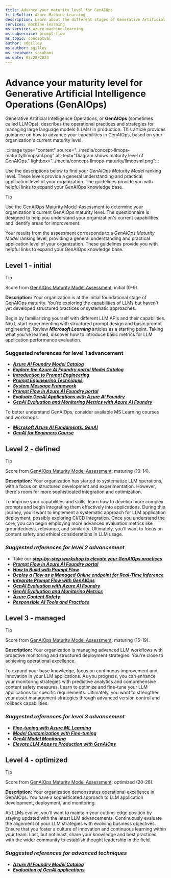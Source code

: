 ```yaml
---
title: Advance your maturity level for GenAIOps
titleSuffix: Azure Machine Learning
description: Learn about the different stages of Generative Artificial Intelligence Operations (GenAIOps) and how to advance your organization's capabilities.
services: machine-learning
ms.service: azure-machine-learning
ms.subservice: prompt-flow
ms.topic: conceptual
author: sdgilley
ms.author: sgilley
ms.reviewer: sasahami
ms.date: 03/28/2024
---
```


# Advance your maturity level for Generative Artificial Intelligence Operations (GenAIOps)

Generative Artificial Intelligence Operations, or **GenAIOps** (sometimes called LLMOps), describes the operational practices and strategies for managing large language models (LLMs) in production. This article  provides guidance on how to advance your capabilities in GenAIOps, based on your organization's current maturity level.

:::image type="content" source="../media/concept-llmops-maturity/llmopsml.png" alt-text="Diagram shows maturity level of GenAIOps." lightbox="../media/concept-llmops-maturity/llmopsml.png":::

Use the descriptions below to find your *GenAIOps Maturity Model* ranking level. These levels provide a general understanding and practical application level of your organization. The guidelines provide you with helpful links to expand your GenAIOps knowledge base.  

> [!TIP]
> Use the [GenAIOps Maturity Model Assessment](/assessments/e14e1e9f-d339-4d7e-b2bb-24f056cf08b6/) to determine your organization's current GenAIOps maturity level. The questionnaire is designed to help you understand your organization's current capabilities and identify areas for improvement.
>
> Your results from the assessment corresponds to a *GenAIOps Maturity Model* ranking level, providing a general understanding and practical application level of your organization. These guidelines provide you with helpful links to expand your GenAIOps knowledge base. 

## <a name="level1"></a>Level 1 - initial

> [!TIP]
> Score from [GenAIOps Maturity Model Assessment](/assessments/e14e1e9f-d339-4d7e-b2bb-24f056cf08b6/): initial (0-9).

**Description:** Your organization is at the initial foundational stage of GenAIOps maturity. You're exploring the capabilities of LLMs but haven't yet developed structured practices or systematic approaches.

Begin by familiarizing yourself with different LLM APIs and their capabilities. Next, start experimenting with structured prompt design and basic prompt engineering. Review ***Microsoft Learning*** articles as a starting point. Taking what you’ve learned, discover how to introduce basic metrics for LLM application performance evaluation.

### Suggested references for level 1 advancement

- [***Azure AI Foundry Model Catalog***](/azure/ai-studio/how-to/model-catalog)
- [***Explore the Azure AI Foundry portal Model Catalog***](https://www.youtube.com/watch?v=GS5ZIiNqcEY)
- [***Introduction to Prompt Engineering***](/azure/ai-services/openai/concepts/prompt-engineering)
- [***Prompt Engineering Techniques***](/azure/ai-services/openai/concepts/advanced-prompt-engineering?pivots=programming-language-chat-completions)
- [***System Message Framework***](/azure/ai-services/openai/concepts/system-message)
- [***Prompt Flow in Azure AI Foundry portal***](/azure/ai-studio/how-to/prompt-flow)
- [***Evaluate GenAI Applications with Azure AI Foundry***](/azure/ai-studio/concepts/evaluation-approach-gen-ai)
- [***GenAI Evaluation and Monitoring Metrics with Azure AI Foundry***](/azure/ai-studio/concepts/evaluation-metrics-built-in)

To better understand GenAIOps, consider available MS Learning courses and workshops.
- [***Microsoft Azure AI Fundaments: GenAI***](/training/paths/introduction-generative-ai/)
- [***GenAI for Beginners Course***](https://techcommunity.microsoft.com/t5/educator-developer-blog/generative-ai-for-beginners-a-12-lesson-course/ba-p/3968583)

## <a name="level2"></a> Level 2 - defined

> [!TIP]
> Score from [GenAIOps Maturity Model Assessment](/assessments/e14e1e9f-d339-4d7e-b2bb-24f056cf08b6/): maturing (10-14).

**Description:** Your organization has started to systematize LLM operations, with a focus on structured development and experimentation. However, there's room for more sophisticated integration and optimization.

To improve your capabilities and skills, learn how to develop more complex prompts and begin integrating them effectively into applications. During this journey, you’ll want to implement a systematic approach for LLM application deployment, possibly exploring CI/CD integration. Once you understand the core, you can begin employing more advanced evaluation metrics like groundedness, relevance, and similarity. Ultimately, you’ll want to focus on content safety and ethical considerations in LLM usage.

### ***Suggested references for level 2 advancement***

- Take our [***step-by-step workshop to elevate your GenAIOps practices***](https://github.com/microsoft/llmops-workshop?tab=readme-ov-file) 
- [***Prompt Flow in Azure AI Foundry portal***](/azure/ai-studio/how-to/prompt-flow)
- [***How to Build with Prompt Flow***](/azure/ai-studio/how-to/flow-develop)
- [***Deploy a Flow as a Managed Online endpoint for Real-Time Inference***](/azure/ai-studio/how-to/flow-deploy?tabs=azure-studio)
- [***Integrate Prompt Flow with GenAIOps***](/azure/machine-learning/prompt-flow/how-to-integrate-with-llm-app-devops?tabs=cli)
- [***GenAI Evaluation with Azure AI Foundry***]( /azure/ai-studio/concepts/evaluation-approach-gen-ai)
- [***GenAI Evaluation and Monitoring Metrics***](/azure/ai-studio/concepts/evaluation-metrics-built-in)
- [***Azure Content Safety***](/azure/ai-services/content-safety/overview)
- [***Responsible AI Tools and Practices***](https://azure.microsoft.com/blog/infuse-responsible-ai-tools-and-practices-in-your-llmops/#:~:text=Azure%20AI%20offers%20robust%20tools,or%20build%20your%20own%20metrics)

## <a name="level3"></a> Level 3 - managed

> [!TIP]
> Score from [GenAIOps Maturity Model Assessment](/assessments/e14e1e9f-d339-4d7e-b2bb-24f056cf08b6/): maturing (15-19).

**Description:** Your organization is managing advanced LLM workflows with proactive monitoring and structured deployment strategies. You're close to achieving operational excellence.

To expand your base knowledge, focus on continuous improvement and innovation in your LLM applications. As you progress, you can enhance your monitoring strategies with predictive analytics and comprehensive content safety measures. Learn to optimize and fine-tune your LLM applications for specific requirements. Ultimately, you want to strengthen your asset management strategies through advanced version control and rollback capabilities.

### ***Suggested references for level 3 advancement***

- [***Fine-tuning with Azure ML Learning***](/training/modules/finetune-foundation-model-with-azure-machine-learning/)
- [***Model Customization with Fine-tuning***](/azure/ai-services/openai/how-to/fine-tuning?tabs=turbo%2Cpython&pivots=programming-language-studio)
- [***GenAI Model Monitoring***](/azure/machine-learning/prompt-flow/how-to-monitor-generative-ai-applications)
- [***Elevate LLM Apps to Production with GenAIOps***](https://techcommunity.microsoft.com/t5/ai-machine-learning-blog/elevate-your-llm-applications-to-production-via-llmops/ba-p/3979114)

## <a name="level4"></a> Level 4 - optimized

> [!TIP]
> Score from [GenAIOps Maturity Model Assessment](/assessments/e14e1e9f-d339-4d7e-b2bb-24f056cf08b6/): optimized (20-28).

**Description:** Your organization demonstrates operational excellence in GenAIOps. You have a sophisticated approach to LLM application development, deployment, and monitoring.

As LLMs evolve, you’ll want to maintain your cutting-edge position by staying updated with the latest LLM advancements. Continuously evaluate the alignment of your LLM strategies with evolving business objectives. Ensure that you foster a culture of innovation and continuous learning within your team. Last, but not least, share your knowledge and best practices with the wider community to establish thought leadership in the field.

### ***Suggested references for advanced techniques***

- [***Azure AI Foundry Model Catalog***](https://ai.azure.com/explore/models)
- [***Evaluation of GenAI applications***](/azure/ai-studio/concepts/evaluation-approach-gen-ai)
